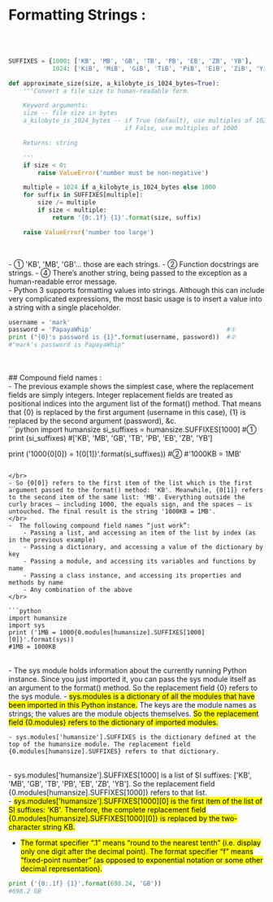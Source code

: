 # Formatting Strings :

</br></br>
```python
SUFFIXES = {1000: ['KB', 'MB', 'GB', 'TB', 'PB', 'EB', 'ZB', 'YB'],         #①
            1024: ['KiB', 'MiB', 'GiB', 'TiB', 'PiB', 'EiB', 'ZiB', 'YiB']}

def approximate_size(size, a_kilobyte_is_1024_bytes=True):
    '''Convert a file size to human-readable form.                          #②

    Keyword arguments:
    size -- file size in bytes
    a_kilobyte_is_1024_bytes -- if True (default), use multiples of 1024
                                if False, use multiples of 1000

    Returns: string

    '''                                                                     #③
    if size < 0:
        raise ValueError('number must be non-negative')                     #④

    multiple = 1024 if a_kilobyte_is_1024_bytes else 1000
    for suffix in SUFFIXES[multiple]:
        size /= multiple
        if size < multiple:
            return '{0:.1f} {1}'.format(size, suffix)                       #⑤

    raise ValueError('number too large')
    
```
</br>
- ① 'KB', 'MB', 'GB'… those are each strings.
- ② Function docstrings are strings.
- ④ There’s another string, being passed to the exception as a human-readable error message.

</br>
- Python 3 supports formatting values into strings. Although this can include very complicated expressions, the most basic usage is to insert a value into a string with a single placeholder.
</br>

```python
username = 'mark'
password = 'PapayaWhip'                                     #①
print ("{0}'s password is {1}".format(username, password))  #②
#"mark's password is PapayaWhip"
```

</br>
</br>
## Compound field names :
</br>
- The previous example shows the simplest case, where the replacement fields are simply integers. Integer replacement fields are treated as positional indices into the argument list of the format() method. That means that {0} is replaced by the first argument (username in this case), {1} is replaced by the second argument (password), &c.
</br>
```python
import humansize
si_suffixes = humansize.SUFFIXES[1000]              #①
print (si_suffixes)
#['KB', 'MB', 'GB', 'TB', 'PB', 'EB', 'ZB', 'YB']

print ('1000{0[0]} = 1{0[1]}'.format(si_suffixes))  #②
#'1000KB = 1MB'
```

</br>
- So {0[0]} refers to the first item of the list which is the first argument passed to the format() method: 'KB'. Meanwhile, {0[1]} refers to the second item of the same list: 'MB'. Everything outside the curly braces — including 1000, the equals sign, and the spaces — is untouched. The final result is the string '1000KB = 1MB'.
</br>
-  The following compound field names “just work”:
    - Passing a list, and accessing an item of the list by index (as in the previous example)
    - Passing a dictionary, and accessing a value of the dictionary by key
    - Passing a module, and accessing its variables and functions by name
    - Passing a class instance, and accessing its properties and methods by name
    - Any combination of the above
</br>

```python
import humansize
import sys
print ('1MB = 1000{0.modules[humansize].SUFFIXES[1000][0]}'.format(sys))
#1MB = 1000KB
```
</br>
- The sys module holds information about the currently running Python instance. Since you just imported it, you can pass the sys module itself as an argument to the format() method. So the replacement field {0} refers to the sys module.
- <mark>sys.modules is a dictionary of all the modules that have been imported in this Python instance.</mark> The keys are the module names as strings; the values are the module objects themselves. <mark>So the replacement field {0.modules} refers to the dictionary of imported modules.</mark>
</br>

    - sys.modules['humansize'].SUFFIXES is the dictionary defined at the top of the humansize module. The replacement field {0.modules[humansize].SUFFIXES} refers to that dictionary.
</br>
    - sys.modules['humansize'].SUFFIXES[1000] is a list of SI suffixes: ['KB', 'MB', 'GB', 'TB', 'PB', 'EB', 'ZB', 'YB']. So the replacement field {0.modules[humansize].SUFFIXES[1000]} refers to that list.
</br>
    - <mark>sys.modules['humansize'].SUFFIXES[1000][0] is the first item of the list of SI suffixes: 'KB'. Therefore, the complete replacement field {0.modules[humansize].SUFFIXES[1000][0]} is replaced by the two-character string KB.</mark>
    </br>



- <mark>The format specifier “.1” means “round to the nearest tenth” (i.e. display only one digit after the decimal point). The format specifier “f” means “fixed-point number” (as opposed to exponential notation or some other decimal representation).</mark>

```python
print ('{0:.1f} {1}'.format(698.24, 'GB'))
#698.2 GB
```
